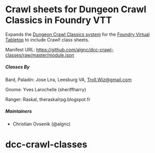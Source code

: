 # Crawl sheets for Dungeon Crawl Classics in Foundry VTT

Expands the [Dungeon Crawl Classics system](https://github.com/cyface/foundryvtt-dcc/) for the [Foundry Virtual Tabletop](https://foundryvtt.com) to include Crawl! class sheets.

Manifest URL: https://github.com/algnc/dcc-crawl-classes/raw/master/module.json
##### Classes By
Bard, Paladin: Jose Lira, Leesburg VA, Troll.Wiz@gmail.com

Gnome: Yves Larochelle (sheriffharry)

Ranger: Raskal, theraskalrpg.blogspot.fr

##### Maintainers
* Christian Ovsenik (@algnc) 

# dcc-crawl-classes
